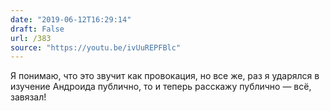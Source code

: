 ```yaml
---
date: "2019-06-12T16:29:14"
draft: False
url: /383
source: "https://youtu.be/ivUuREPFBlc"
---
```


Я понимаю, что это звучит как провокация, но все же, раз я ударялся в изучение Андроида публично, то и теперь расскажу публично — всё, завязал!
